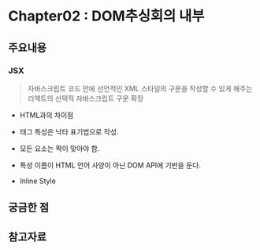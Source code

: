Chapter02 : DOM추싱회의 내부
=============

주요내용
-------------

### JSX
> 자바스크립트 코드 안에 선언적인 XML 스타일의 구문을 작성할 수 있게 해주는 리액트의 선택적 자바스크립트 구문 확장
 * HTML과의 차이점
  * 태그 특성은 낙타 표기법으로 작성.
  * 모든 요소는 짝이 맞아야 함. 
  * 특성 이름이 HTML 언어 사양이 아닌 DOM API에 기반을 둔다.
  

 * Inline Style 





궁금한 점
-------------


참고자료
-------------

